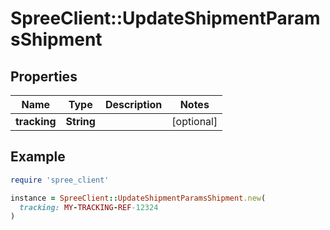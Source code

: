 # SpreeClient::UpdateShipmentParamsShipment

## Properties

| Name | Type | Description | Notes |
| ---- | ---- | ----------- | ----- |
| **tracking** | **String** |  | [optional] |

## Example

```ruby
require 'spree_client'

instance = SpreeClient::UpdateShipmentParamsShipment.new(
  tracking: MY-TRACKING-REF-12324
)
```


